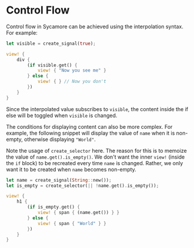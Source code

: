# Control Flow

Control flow in Sycamore can be achieved using the interpolation syntax. For
example:

```rust
let visible = create_signal(true);

view! {
    div {
        (if visible.get() {
            view! { "Now you see me" }
        } else {
            view! { } // Now you don't
        })
    }
}
```

Since the interpolated value subscribes to `visible`, the content inside the if
else will be toggled when `visible` is changed.

The conditions for displaying content can also be more complex. For example, the
following snippet will display the value of `name` when it is non-empty,
otherwise displaying `"World"`.

Note the usage of `create_selector` here. The reason for this is to memoize the
value of `name.get().is_empty()`. We don't want the inner `view!` (inside the
`if` block) to be recreated every time `name` is changed. Rather, we only want
it to be created when `name` becomes non-empty.

```rust
let name = create_signal(String::new());
let is_empty = create_selector(|| !name.get().is_empty());

view! {
    h1 {
        (if is_empty.get() {
            view! { span { (name.get()) } }
        } else {
            view! { span { "World" } }
        })
    }
}
```
